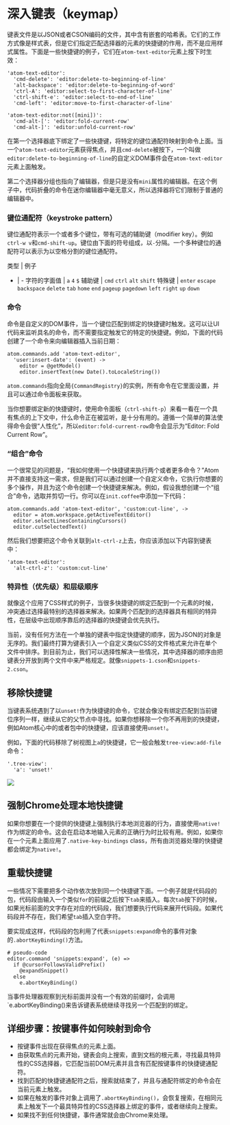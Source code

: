 <!-- 译者：Github@wizadforcel -->

# 深入键表（keymap） #

键表文件是以JSON或者CSON编码的文件，其中含有嵌套的哈希表。它们的工作方式像是样式表，但是它们指定匹配选择器的元素的快捷键的作用，而不是应用样式属性。下面是一些快捷键的例子，它们在`atom-text-editor`元素上按下时生效：

```
'atom-text-editor':
  'cmd-delete': 'editor:delete-to-beginning-of-line'
  'alt-backspace': 'editor:delete-to-beginning-of-word'
  'ctrl-A': 'editor:select-to-first-character-of-line'
  'ctrl-shift-e': 'editor:select-to-end-of-line'
  'cmd-left': 'editor:move-to-first-character-of-line'

'atom-text-editor:not([mini])':
  'cmd-alt-[': 'editor:fold-current-row'
  'cmd-alt-]': 'editor:unfold-current-row'
```

在第一个选择器底下绑定了一些快捷键，将特定的键位通配符映射到命令上面。当一个`atom-text-editor`元素获得焦点，并且`cmd-delete`被按下，一个叫做`editor:delete-to-beginning-of-line`的自定义DOM事件会在`atom-text-editor`元素上面触发。

第二个选择器分组也指向了编辑器，但是只是没有`mini`属性的编辑器。在这个例子中，代码折叠的命令在迷你编辑器中毫无意义，所以选择器将它们限制于普通的编辑器中。

### 键位通配符（keystroke pattern） ###

键位通配符表示一个或者多个键位，带有可选的辅助键（modifier key）。例如`ctrl-w v`和`cmd-shift-up`。键位由下面的符号组成，以`-`分隔。一个多种键位的通配符可以表示为以空格分割的键位通配符。

类型 | 例子
- | -
字符的字面值 | `a` `4` `$`
辅助键 | `cmd` `ctrl` `alt` `shift`
特殊键 | `enter` `escape` `backspace` `delete` `tab` `home` `end` `pageup` `pagedown` `left` `right` `up` `down`

### 命令 ###

命令是自定义的DOM事件，当一个键位匹配到绑定的快捷键时触发。这可以让UI代码来监听具名的命令，而不需要指定触发它的特定的快捷键。例如，下面的代码创建了一个命令来向编辑器插入当前日期：

```
atom.commands.add 'atom-text-editor',
  'user:insert-date': (event) ->
    editor = @getModel()
    editor.insertText(new Date().toLocaleString())
```

`atom.commands`指向全局`{CommandRegistry}`的实例，所有命令在它里面设置，并且可以通过命令面板来获取。

当你想要绑定新的快捷键时，使用命令面板（`ctrl-shift-p`）来看一看在一个具有焦点的上下文中，什么命令正在被监听，是十分有用的。遵循一个简单的算法使得命令会很“人性化”，所以`editor:fold-current-row`命令会显示为“Editor: Fold Current Row”。

### “组合”命令 ###

一个很常见的问题是，“我如何使用一个快捷键来执行两个或者更多命令？”Atom并不直接支持这一需求，但是我们可以通过创建一个自定义命令，它执行你想要的多个操作，并且为这个命令创建一个快捷键来解决。例如，假设我想创建一个“组合”命令，选取并剪切一行。你可以在`init.coffee`中添加一下代码：

```
atom.commands.add 'atom-text-editor', 'custom:cut-line', ->
  editor = atom.workspace.getActiveTextEditor()
  editor.selectLinesContainingCursors()
  editor.cutSelectedText()
```

然后我们想要把这个命令关联到`alt-ctrl-z`上去，你应该添加以下内容到键表中：

```
'atom-text-editor':
  'alt-ctrl-z': 'custom:cut-line'
```

### 特异性（优先级）和层级顺序 ###

就像这个应用了CSS样式的例子，当很多快捷键的绑定匹配到一个元素的时候，冲突通过选择最特别的选择器来解决。如果两个匹配到的选择器具有相同的特异性，在层级中出现顺序靠后的选择器的快捷键会优先执行。

当前，没有任何方法在一个单独的键表中指定快捷键的顺序，因为JSON的对象是无序的。我们最终打算为键表引入一个自定义类似CSS的文件格式来允许在单个文件中排序。到目前为止，我们可以选择性解决一些情况，其中选择器的顺序由把键表分开放到两个文件中来严格规定。就像`snippets-1.cson`和`snippets-2.cson`。

## 移除快捷键 ##

当键表系统遇到了以`unset!`作为快捷键的命令，它就会像没有绑定匹配到当前键位序列一样，继续从它的父节点中寻找。如果你想移除一个你不再用到的快捷键，例如Atom核心中的或者包中的快捷键，应该直接使用`unset!`。

例如，下面的代码移除了树视图上`a`的快捷键，它一般会触发`tree-view:add-file`命令：

```
'.tree-view':
  'a': 'unset!'
```

![](https://atom-test.s3-us-west-2.amazonaws.com/docs/images/e2/e218e1d8c437b0e0815de5bdbf34bdbed53bb88f/keybinding.png)

## 强制Chrome处理本地快捷键 ##

如果你想要在一个提供的快捷键上强制执行本地浏览器的行为，直接使用`native!`作为绑定的命令。这会在启动本地输入元素的正确行为时比较有用。例如，如果你在一个元素上面应用了`.native-key-bindings` class，所有由浏览器处理的快捷键都会绑定为`native!`。

## 重载快捷键 ##

一些情况下需要把多个动作依次放到同一个快捷键下面。一个例子就是代码段的包，代码段由输入一个类似`for`的前缀之后按下`tab`来插入。每次`tab`按下的时候，如果光标前面的文字存在对应的代码段，我们想要执行代码来展开代码段。如果代码段并不存在，我们希望`tab`插入空白字符。

要实现成这样，代码段的包利用了代表`snippets:expand`命令的事件对象的`.abortKeyBinding()`方法。

```
# pseudo-code
editor.command 'snippets:expand', (e) =>
  if @cursorFollowsValidPrefix()
    @expandSnippet()
  else
    e.abortKeyBinding()
```

当事件处理器观察到光标前面并没有一个有效的前缀时，会调用`e.abortKeyBinding()来告诉键表系统继续寻找另一个匹配到的绑定。

## 详细步骤：按键事件如何映射到命令 ##

+ 按键事件出现在获得焦点的元素上面。
+ 由获取焦点的元素开始，键表会向上搜索，直到文档的根元素，寻找最具特异性的CSS选择器，它匹配当前DOM元素并且含有匹配按键事件的快捷键通配符。
+ 找到匹配的快捷键通配符之后，搜索就结束了，并且与通配符绑定的命令会在当前元素上触发。
+ 如果在触发的事件对象上调用了`.abortKeyBinding()`，会恢复搜索，在相同元素上触发下一个最具特异性的CSS选择器上绑定的事件，或者继续向上搜索。
+ 如果找不到任何快捷键，事件通常就会由Chrome来处理。